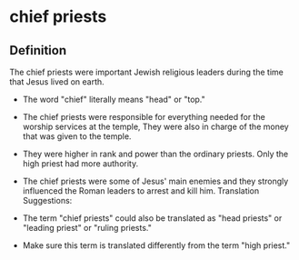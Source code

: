 # chief priests

## Definition

The chief priests were important Jewish religious leaders during the time that Jesus lived on earth.

* The word "chief" literally means "head" or "top."
* The chief priests were responsible for everything needed for the worship services at the temple, They were also in charge of the money that was given to the temple.
* They were higher in rank and power than the ordinary priests. Only the high priest had more authority.
* The chief priests were some of Jesus' main enemies and they strongly influenced the Roman leaders to arrest and kill him.
Translation Suggestions:

* The term "chief priests" could also be translated as "head priests" or "leading priest" or "ruling priests."
* Make sure this term is translated differently from the term "high priest."